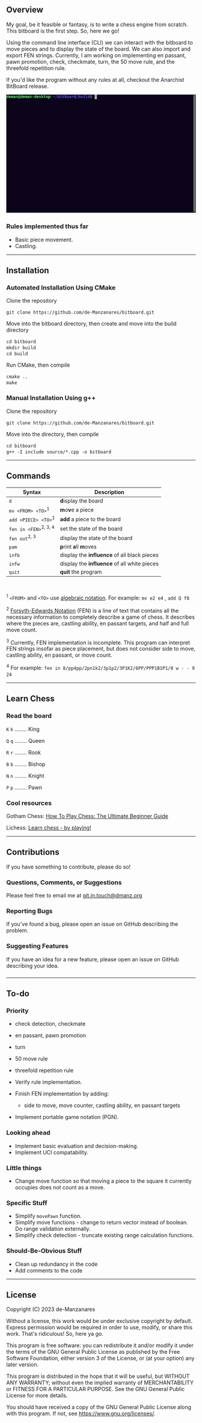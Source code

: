 ## Overview

My goal, be it feasible or fantasy, is to write a chess engine from scratch. This bitboard is the
first step. So, here we go!

Using the command line interface (CLI) we can interact with the bitboard to move pieces
and to display the state of the board. We can also import and export FEN strings. Currently, I am working on
implementing en passant, pawn promotion, check, checkmate, turn, the 50 move rule, and the threefold
repetition rule.

If you'd like the program without any rules at all, checkout the Anarchist BitBoard release.

![overview.gif](gif%2Foverview.gif)

### Rules implemented thus far

* Basic piece movement.
* Castling.

---

## Installation

### Automated Installation Using CMake

Clone the repository

```angular2html
git clone https://github.com/de-Manzanares/bitboard.git
```

Move into the bitboard directory, then create and move into the build directory

```angular2html
cd bitboard
mkdir build
cd build
```

Run CMake, then compile

```angular2html
cmake ..
make
```

### Manual Installation Using g++

Clone the repository

```angular2html
git clone https://github.com/de-Manzanares/bitboard.git
```

Move into the directory, then compile

```angular2html
cd bitboard
g++ -I include source/*.cpp -o bitboard
```

---

## Commands

| Syntax                             | Description                                   |
|------------------------------------|-----------------------------------------------|
| ``d``                              | **d**isplay the board                         |
| ``mv <FROM> <TO>``<sup>1</sup>     | **m**o**v**e a piece                          |
| ``add <PIECE> <TO>``<sup>1</sup>   | **add** a piece to the board                  |
| ``fen in <FEN>``<sup>2, 3, 4</sup> | set the state of the board                    |
| ``fen out``<sup>2, 3</sup>         | display the state of the board                |
| `pam`                              | **p**rint **a**ll **m**oves                   |
| `infb`                             | display the **influence** of all black pieces |
| `infw`                             | display the **influence** of all white pieces |
| ``quit``                           | **quit** the program                          |

<br>

<sup>1</sup> ``<FROM>`` and ``<TO>`` use [algebraic notation](https://en.wikipedia.org/wiki/Algebraic_notation_(chess)).
For example: ``mv e2 e4`` , ``add Q f8``

<sup>2</sup> [Forsyth-Edwards Notation](https://www.chess.com/terms/fen-chess) (FEN) is a line of text that contains all
the
necessary information to completely describe a game of chess. It describes where the pieces are, castling ability,
en passant targets, and half and full move count.

<sup>3</sup> Currently, FEN implementation is incomplete. This program can interpret FEN strings insofar as piece
placement, but does not consider side to move,
castling ability, en passant, or move count.

<sup>4</sup> For example: ``fen in 8/pp4pp/2pn1k2/3p1p2/3P1K2/6PP/PPP1B1P1/8 w - - 9 24``


---

## Learn Chess

### Read the board

``K`` ``k`` ........ King

``Q`` ``q`` ........ Queen

``R`` ``r`` ........ Rook

``B`` ``b`` ........ Bishop

``N`` ``n`` ........ Knight

``P`` ``p`` ........ Pawn

### Cool resources

Gotham Chess: [How To Play Chess: The Ultimate Beginner Guide](https://www.youtube.com/watch?v=OCSbzArwB10)

Lichess: [Learn chess - by playing!](https://lichess.org/learn#/)

---

## Contributions

If you have something to contribute, please do so!

### Questions, Comments, or Suggestions

Please feel free to email me at <git.in.touch@dmanz.org>

### Reporting Bugs

If you've found a bug, please open an issue on GitHub describing the problem.

### Suggesting Features

If you have an idea for a new feature, please open an issue on GitHub describing your idea.

###    

---

## To-do

### Priority

* check detection, checkmate
* en passant, pawn promotion
* turn
* 50 move rule
* threefold repetition rule
* Verify rule implementation.


* Finish FEN implementation by adding:
    * side to move, move counter, castling ability, en passant targets


* Implement portable game notation (PGN).

### Looking ahead

* Implement basic evaluation and decision-making.
* Implement UCI compatability.

### Little things

* Change move function so that moving a piece to the square it currently occupies does not count as a move.

### Specific Stuff

* Simplify ``movePawn`` function.
* Simplify move functions - change to return vector instead of boolean. Do range validation externally. 
* Simplify check detection - truncate existing range calculation functions.

### Should-Be-Obvious Stuff

* Clean up redundancy in the code
* Add comments to the code

---

## License

Copyright (C) 2023 de-Manzanares

Without a license, this work would be under exclusive copyright by default. Express permission would be required
in order to use, modify, or share this work. That's ridiculous! So, here ya go.

This program is free software: you can redistribute it and/or modify
it under the terms of the GNU General Public License as published by
the Free Software Foundation, either version 3 of the License, or
(at your option) any later version.

This program is distributed in the hope that it will be useful,
but WITHOUT ANY WARRANTY; without even the implied warranty of
MERCHANTABILITY or FITNESS FOR A PARTICULAR PURPOSE. See the
GNU General Public License for more details.

You should have received a copy of the GNU General Public License
along with this program. If not, see <https://www.gnu.org/licenses/>.